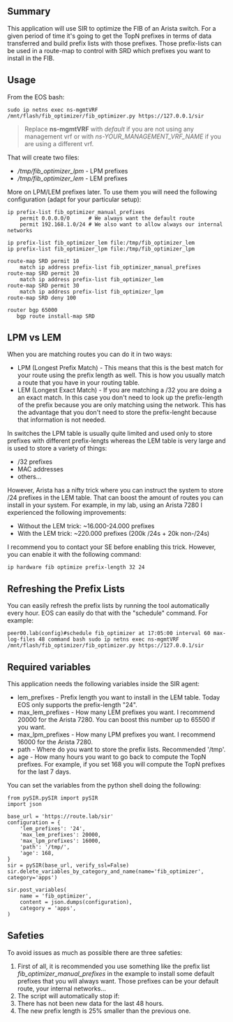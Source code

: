 Summary
-------

This application will use SIR to optimize the FIB of an Arista switch. For a given period of time it's going to get the TopN prefixes in terms of data transferred and build prefix lists with those prefixes. Those prefix-lists can be used in a route-map to control with SRD which prefixes you want to install in the FIB.

Usage
-----

From the EOS bash:

    sudo ip netns exec ns-mgmtVRF /mnt/flash/fib_optimizer/fib_optimizer.py https://127.0.0.1/sir

 > Replace **ns-mgmtVRF** with *default* if you are not using any management vrf or with *ns-YOUR_MANAGEMENT_VRF_NAME* if you are using a different vrf.

That will create two files:

* */tmp/fib_optimizer_lpm* - LPM prefixes
* */tmp/fib_optimizer_lem* - LEM prefixes

More on LPM/LEM prefixes later. To use them you will need the following configuration (adapt for your particular setup):

    ip prefix-list fib_optimizer_manual_prefixes
        permit 0.0.0.0/0      # We always want the default route
        permit 192.168.1.0/24 # We also want to allow always our internal networks

    ip prefix-list fib_optimizer_lem file:/tmp/fib_optimizer_lem
    ip prefix-list fib_optimizer_lpm file:/tmp/fib_optimizer_lpm

    route-map SRD permit 10
        match ip address prefix-list fib_optimizer_manual_prefixes
    route-map SRD permit 20
        match ip address prefix-list fib_optimizer_lem
    route-map SRD permit 30
        match ip address prefix-list fib_optimizer_lpm
    route-map SRD deny 100

    router bgp 65000
       bgp route install-map SRD


LPM vs LEM
----------

When you are matching routes you can do it in two ways:

* LPM (Longest Prefix Match) - This means that this is the best match for your route using the prefix length as well. This is how you usually match a route that you have in your routing table.
* LEM (Longest Exact Match) - If you are matching a /32 you are doing a an exact match. In this case you don't need to look up the prefix-length of the prefix because you are only matching using the network. This has the advantage that you don't need to store the prefix-lenght because that information is not needed.

In switches the LPM table is usually quite limited and used only to store prefixes with different prefix-lengts whereas the LEM table is very large and is used to store a variety of things:

* /32 prefixes
* MAC addresses
* others...

However, Arista has a nifty trick where you can instruct the system to store /24 prefixes in the LEM table. That can boost the amount of routes you can install in your system. For example, in my lab, using an Arista 7280 I experienced the following improvements:

* Without the LEM trick: ~16.000-24.000 prefixes
* With the LEM trick: ~220.000 prefixes (200k /24s + 20k non-/24s)

I recommend you to contact your SE before enabling this trick. However, you can enable it with the following command:

    ip hardware fib optimize prefix-length 32 24

Refreshing the Prefix Lists
--------------------------

You can easily refresh the prefix lists by running the tool automatically every hour. EOS can easily do that with the "schedule" command. For example:

    peer00.lab(config)#schedule fib_optimizer at 17:05:00 interval 60 max-log-files 48 command bash sudo ip netns exec ns-mgmtVRF /mnt/flash/fib_optimizer/fib_optimizer.py https://127.0.0.1/sir

Required variables
------------------

This application needs the following variables inside the SIR agent:

* lem_prefixes - Prefix length you want to install in the LEM table. Today EOS only supports the prefix-length "24".
* max_lem_prefixes - How many LEM prefixes you want. I recommend 20000 for the Arista 7280. You can boost this number up to 65500 if you want.
* max_lpm_prefixes - How many LPM prefixes you want. I recommend 16000 for the Arista 7280.
* path - Where do you want to store the prefix lists. Recommended '/tmp'.
* age - How many hours you want to go back to compute the TopN prefixes. For example, if you set 168 you will compute the TopN prefixes for the last 7 days.

You can set the variables from the python shell doing the following:

    from pySIR.pySIR import pySIR
    import json

    base_url = 'https://route.lab/sir'
    configuration = {
        'lem_prefixes': '24',
        'max_lem_prefixes': 20000,
        'max_lpm_prefixes': 16000,
        'path': '/tmp/',
        'age': 168,
    }
    sir = pySIR(base_url, verify_ssl=False)
    sir.delete_variables_by_category_and_name(name='fib_optimizer', category='apps')

    sir.post_variables(
        name = 'fib_optimizer',
        content = json.dumps(configuration),
        category = 'apps',
    )

Safeties
--------

To avoid issues as much as possible there are three safeties:

 1. First of all, it is recommended you use something like the prefix list *fib_optimizer_manual_prefixes* in the example to install some default prefixes that you will always want. Those prefixes can be your default route, your internal networks...
 1. The script will automatically stop if:
  1. There has not been new data for the last 48 hours.
  1. The new prefix length is 25% smaller than the previous one.

